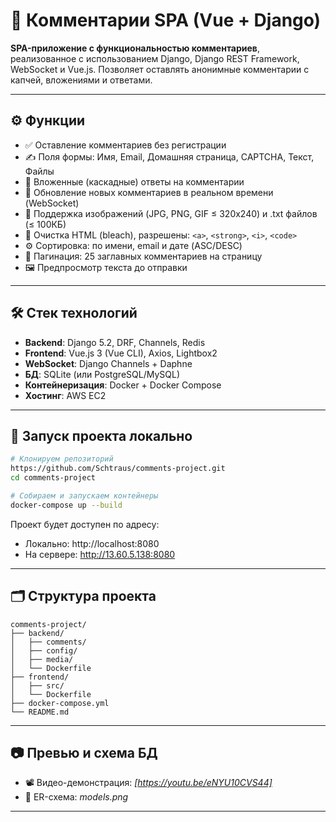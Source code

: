 # 📝 Комментарии SPA (Vue + Django)

**SPA-приложение с функциональностью комментариев**, реализованное с использованием Django, Django REST Framework, WebSocket и Vue.js. Позволяет оставлять анонимные комментарии с капчей, вложениями и ответами.

---

## ⚙️ Функции

- ✅ Оставление комментариев без регистрации
- ✍️ Поля формы: Имя, Email, Домашняя страница, CAPTCHA, Текст, Файлы
- 🧵 Вложенные (каскадные) ответы на комментарии
- 🔁 Обновление новых комментариев в реальном времени (WebSocket)
- 📄 Поддержка изображений (JPG, PNG, GIF ≤ 320x240) и .txt файлов (≤ 100КБ)
- 🧼 Очистка HTML (bleach), разрешены: `<a>`, `<strong>`, `<i>`, `<code>`
- ⚙️ Сортировка: по имени, email и дате (ASC/DESC)
- 📑 Пагинация: 25 заглавных комментариев на страницу
- 🖼️ Предпросмотр текста до отправки

---

## 🛠 Стек технологий

- **Backend**: Django 5.2, DRF, Channels, Redis
- **Frontend**: Vue.js 3 (Vue CLI), Axios, Lightbox2
- **WebSocket**: Django Channels + Daphne
- **БД**: SQLite (или PostgreSQL/MySQL)
- **Контейнеризация**: Docker + Docker Compose
- **Хостинг**: AWS EC2

---

## 🚀 Запуск проекта локально

```bash
# Клонируем репозиторий
https://github.com/Schtraus/comments-project.git
cd comments-project

# Собираем и запускаем контейнеры
docker-compose up --build
```

Проект будет доступен по адресу:

- Локально: http://localhost:8080
- На сервере: http://13.60.5.138:8080

---


## 🗂 Структура проекта

```
comments-project/
├── backend/
│   ├── comments/
│   ├── config/
│   ├── media/
│   └── Dockerfile
├── frontend/
│   ├── src/
│   └── Dockerfile
├── docker-compose.yml
└── README.md
```

---

## 📷 Превью и схема БД

- 📽 Видео-демонстрация: *[https://youtu.be/eNYU10CVS44]*
- 📐 ER-схема: *models.png*

---
